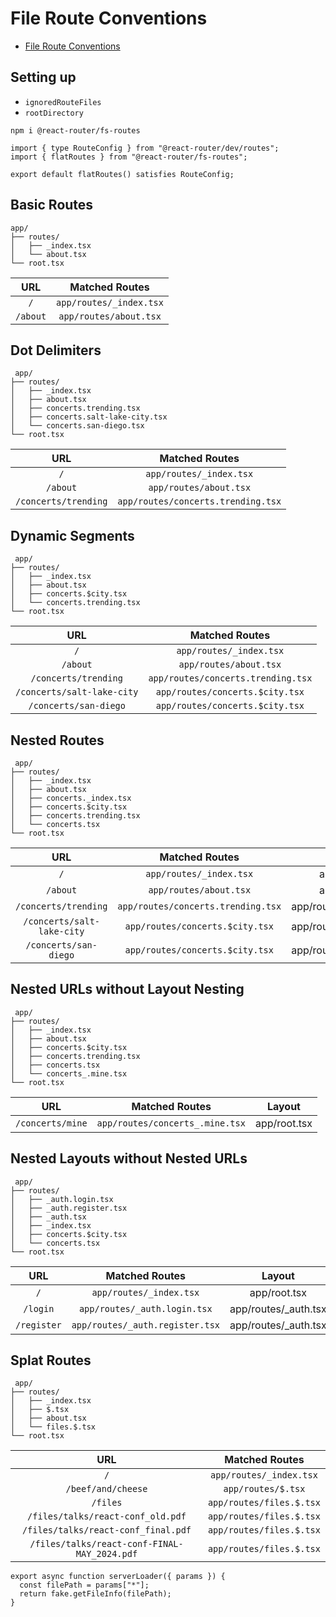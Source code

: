 # File Route Conventions

- [File Route Conventions](https://reactrouter.com/how-to/file-route-conventions)

## Setting up

- `ignoredRouteFiles`
- `rootDirectory`

```shell
npm i @react-router/fs-routes
```

```tsx title="app/routes.ts"
import { type RouteConfig } from "@react-router/dev/routes";
import { flatRoutes } from "@react-router/fs-routes";

export default flatRoutes() satisfies RouteConfig;
```

## Basic Routes

```text
app/
├── routes/
│   ├── _index.tsx
│   └── about.tsx
└── root.tsx
```

|   URL    |     Matched Routes      |
| :------: | :---------------------: |
|   `/`    | `app/routes/_index.tsx` |
| `/about` | `app/routes/about.tsx`  |

## Dot Delimiters

```text
 app/
├── routes/
│   ├── _index.tsx
│   ├── about.tsx
│   ├── concerts.trending.tsx
│   ├── concerts.salt-lake-city.tsx
│   └── concerts.san-diego.tsx
└── root.tsx
```

|         URL          |           Matched Routes           |
| :------------------: | :--------------------------------: |
|         `/`          |      `app/routes/_index.tsx`       |
|       `/about`       |       `app/routes/about.tsx`       |
| `/concerts/trending` | `app/routes/concerts.trending.tsx` |

## Dynamic Segments

```text
 app/
├── routes/
│   ├── _index.tsx
│   ├── about.tsx
│   ├── concerts.$city.tsx
│   └── concerts.trending.tsx
└── root.tsx
```

|            URL             |           Matched Routes           |
| :------------------------: | :--------------------------------: |
|            `/`             |      `app/routes/_index.tsx`       |
|          `/about`          |       `app/routes/about.tsx`       |
|    `/concerts/trending`    | `app/routes/concerts.trending.tsx` |
| `/concerts/salt-lake-city` |  `app/routes/concerts.$city.tsx`   |
|   `/concerts/san-diego`    |  `app/routes/concerts.$city.tsx`   |

## Nested Routes

```text
 app/
├── routes/
│   ├── _index.tsx
│   ├── about.tsx
│   ├── concerts._index.tsx
│   ├── concerts.$city.tsx
│   ├── concerts.trending.tsx
│   └── concerts.tsx
└── root.tsx
```

|            URL             |           Matched Routes           |         Layout          |
| :------------------------: | :--------------------------------: | :---------------------: |
|            `/`             |      `app/routes/_index.tsx`       |      app/root.tsx       |
|          `/about`          |       `app/routes/about.tsx`       |      app/root.tsx       |
|    `/concerts/trending`    | `app/routes/concerts.trending.tsx` | app/routes/concerts.tsx |
| `/concerts/salt-lake-city` |  `app/routes/concerts.$city.tsx`   | app/routes/concerts.tsx |
|   `/concerts/san-diego`    |  `app/routes/concerts.$city.tsx`   | app/routes/concerts.tsx |

## Nested URLs without Layout Nesting

```text
 app/
├── routes/
│   ├── _index.tsx
│   ├── about.tsx
│   ├── concerts.$city.tsx
│   ├── concerts.trending.tsx
│   ├── concerts.tsx
│   └── concerts_.mine.tsx
└── root.tsx
```

|       URL        |         Matched Routes          |    Layout    |
| :--------------: | :-----------------------------: | :----------: |
| `/concerts/mine` | `app/routes/concerts_.mine.tsx` | app/root.tsx |

## Nested Layouts without Nested URLs

```text
 app/
├── routes/
│   ├── _auth.login.tsx
│   ├── _auth.register.tsx
│   ├── _auth.tsx
│   ├── _index.tsx
│   ├── concerts.$city.tsx
│   └── concerts.tsx
└── root.tsx
```

|     URL     |         Matched Routes          |        Layout        |
| :---------: | :-----------------------------: | :------------------: |
|     `/`     |     `app/routes/_index.tsx`     |     app/root.tsx     |
|  `/login`   |  `app/routes/_auth.login.tsx`   | app/routes/_auth.tsx |
| `/register` | `app/routes/_auth.register.tsx` | app/routes/_auth.tsx |

## Splat Routes

```text
 app/
├── routes/
│   ├── _index.tsx
│   ├── $.tsx
│   ├── about.tsx
│   └── files.$.tsx
└── root.tsx
```

|                     URL                      |      Matched Routes      |
| :------------------------------------------: | :----------------------: |
|                     `/`                      | `app/routes/_index.tsx`  |
|              `/beef/and/cheese`              |    `app/routes/$.tsx`    |
|                   `/files`                   | `app/routes/files.$.tsx` |
|      `/files/talks/react-conf_old.pdf`       | `app/routes/files.$.tsx` |
|     `/files/talks/react-conf_final.pdf`      | `app/routes/files.$.tsx` |
| `/files/talks/react-conf-FINAL-MAY_2024.pdf` | `app/routes/files.$.tsx` |

```tsx title="app/routes/file.$.tsx"
export async function serverLoader({ params }) {
  const filePath = params["*"];
  return fake.getFileInfo(filePath);
}
```
